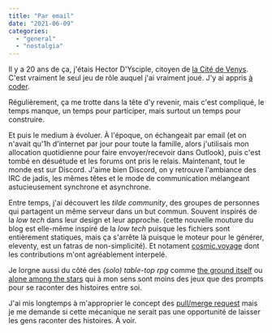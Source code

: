 ```yaml
---
title: "Par email"
date: "2021-06-09"
categories: 
  - "general"
  - "nostalgia"
---
```


Il y a 20 ans de ça, j'étais Hector D'Ysciple, citoyen de [la Cité de Venys](http://serenyssime.free.fr/Accueil/).
C'est vraiment le seul jeu de rôle auquel j'ai vraiment joué. J'y ai appris [à coder](https://github.com/smwhr/clyo).

Régulièrement, ça me trotte dans la tête d'y revenir, mais c'est compliqué, le temps manque, un temps pour participer, mais surtout un temps pour construire.

Et puis le medium à évoluer. À l'époque, on échangeait par email (et on n'avait qu'1h d'internet par jour pour toute la famille, alors j'utilisais mon allocation quotidienne pour faire envoyer/recevoir dans Outlook), puis c'est tombé en désuétude et les forums ont pris le relais. Maintenant, tout le monde est sur Discord. J'aime bien Discord, on y retrouve l'ambiance des IRC de jadis, les mêmes têtes et le mode de communication mélangeant astucieusement synchrone et asynchrone.

Entre temps, j'ai découvert les _tilde community_, des groupes de personnes qui partagent un même serveur dans un but commun. Souvent inspirés de la _low tech_ dans leur design et leur approche. (cette nouvelle mouture du blog est elle-même inspiré de la _low tech_ puisque les fichiers sont entièrement statiques, mais ça s'arrête là puisque le moteur pour le générer, eleventy, est un fatras de non-simplicité). Et notament [cosmic.voyage](https://cosmic.voyage/) dont les contributions m'ont agréablement interpelé.

Je lorgne aussi du côté des _(solo) table-top rpg_ comme [the ground itself](https://everestpipkin.itch.io/the-ground-itself) ou [alone among the stars](https://noroadhome.itch.io/alone-among-the-stars) qui à mon sens sont moins des jeux que des prompts pour se raconter des histoires entre soi. 

J'ai mis longtemps à m'approprier le concept des [pull/merge request](https://docs.github.com/en/github/collaborating-with-pull-requests/proposing-changes-to-your-work-with-pull-requests/about-pull-requests) mais je me demande si cette mécanique ne serait pas une opportunité de laisser les gens raconter des histoires. À voir.
